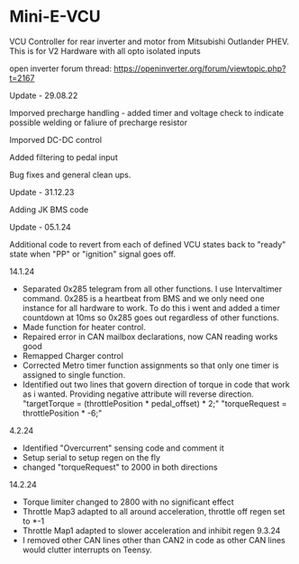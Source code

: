 # Mini-E-VCU
VCU Controller for rear inverter and motor from Mitsubishi Outlander PHEV.
This is for V2 Hardware with all opto isolated inputs

open inverter forum thread:
https://openinverter.org/forum/viewtopic.php?t=2167

Update - 29.08.22

Imporved precharge handling - added timer and voltage check to indicate possible welding or faliure of precharge resistor

Imporved DC-DC control 

Added filtering to pedal input

Bug fixes and general clean ups.

Update - 31.12.23

Adding JK BMS code 

Update - 05.1.24

Additional code to revert from each of defined VCU states back to "ready" state when "PP" or "ignition" signal goes off.

14.1.24
- Separated 0x285 telegram from all other functions. I use Intervaltimer command. 0x285 is a heartbeat from BMS and we only need one instance for all hardware to work. To do this i went and added a timer countdown at 10ms so 0x285 goes out regardless of other functions.
- Made function for heater control.
- Repaired error in CAN mailbox declarations, now CAN reading works good
- Remapped Charger control
- Corrected Metro timer function assignments so that only one timer is assigned to single function.
- Identified out two lines that govern direction of torque in code that work as i wanted. Providing negative attribute will reverse direction.
  "targetTorque = (throttlePosition * pedal_offset) * 2;"
  "torqueRequest = throttlePosition * -6;"
  
4.2.24
- Identified "Overcurrent" sensing code and comment it
- Setup serial to setup regen on the fly
- changed "torqueRequest" to 2000 in both directions
  
14.2.24
- Torque limiter changed to 2800 with no significant effect
- Throttle Map3 adapted to all around acceleration, throttle off regen set to *-1 
- Throttle Map1 adapted to slower acceleration and inhibit regen
9.3.24
- I removed other CAN lines other than CAN2 in code as other CAN lines would clutter interrupts on Teensy.
